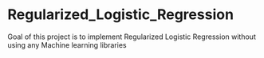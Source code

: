 # Regularized_Logistic_Regression
Goal of this project is to implement Regularized Logistic Regression without using any Machine learning libraries
